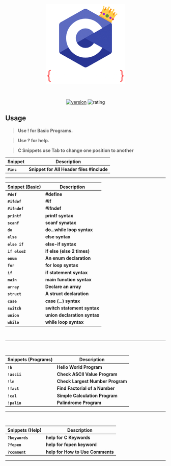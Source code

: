 
<center> 

![icon](https://raw.githubusercontent.com/milanjadav/cnipptes/master/assets/icon_250.png)



<br>

[![version](https://vsmarketplacebadge.apphb.com/version-short/milanjadav.cnippets.svg)](https://marketplace.visualstudio.com/items?itemName=milanjadav.cnippets)
![rating](https://badgen.net/vs-marketplace/rating/milanjadav.cnippets)

</center> 

## Usage

> **Use ! for Basic Programs.**

> **Use ? for help.**

>**C Snippets use Tab to change one position to another**

<b>

| Snippet | Description                           |
| ------- | ------------------------------------- |
| `#inc`  | Snippet for All Header files #include |

<hr>

| Snippet (Basic) | Description              |
| --------------- | ------------------------ |
| `#def`          | #define                  |
| `#ifdef`        | #if                      |
| `#ifndef`       | #ifndef                  |
| `printf`        | printf syntax            |
| `scanf`         | scanf synatax            |
| `do`            | do...while loop syntax   |
| `else`          | else syntax              |
| `else if`       | else-if syntax           |
| `if else2`      | if else (else 2 times)   |
| `enum`          | An enum declaration      |
| `for`           | for loop syntax          |
| `if`            | if statement syntax      |
| `main`          | main function syntax     |
| `array`         | Declare an array         |
| `struct`        | A struct declaration     |
| `case`          | case (...) syntax        |
| `switch`        | switch statement syntax  |
| `union`         | union declaration syntax |
| `while`         | while loop syntax        |

<br>

 <hr>
 
 <br>

| Snippets (Programs) | Description                  |
| ------------------- | ---------------------------- |
| `!h`                | Hello World Program          |
| `!ascii`            | Check ASCII Value Program    |
| `!ln`               | Check Largest Number Program |
| `!fact`             | Find Factorial of a Number   |
| `!cal`              | Simple Calculation Program   |
| `!palin`            | Palindrome Program           |
<hr>
<br>

| Snippets (Help) | Description                  |
| --------------- | ---------------------------- |
| `?keywords`     | help for C Keywords          |
| `?fopen`        | help for fopen keyword       |
| `?comment`      | help for How to Use Comments |

<hr>

<b>

<br>

<br>
